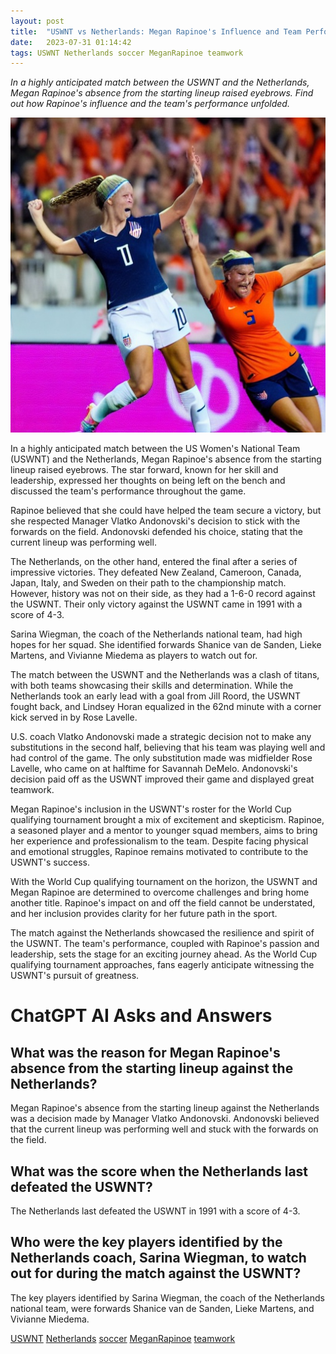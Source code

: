 ```yaml
---
layout: post
title:  "USWNT vs Netherlands: Megan Rapinoe's Influence and Team Performance"
date:   2023-07-31 01:14:42 
tags: USWNT Netherlands soccer MeganRapinoe teamwork
---
```

*In a highly anticipated match between the USWNT and the Netherlands, Megan Rapinoe's absence from the starting lineup raised eyebrows. Find out how Rapinoe's influence and the team's performance unfolded.*

![A thrilling match between the USWNT and the Netherlands, showcasing the resilience and determination of the teams.](/assets/1428b1d6-1a41-4dbb-9b6e-bcbd750fff9f.jpg "USWNT vs Netherlands: Megan Rapinoe's Influence and Team Performance")

In a highly anticipated match between the US Women's National Team (USWNT) and the Netherlands, Megan Rapinoe's absence from the starting lineup raised eyebrows. The star forward, known for her skill and leadership, expressed her thoughts on being left on the bench and discussed the team's performance throughout the game.

Rapinoe believed that she could have helped the team secure a victory, but she respected Manager Vlatko Andonovski's decision to stick with the forwards on the field. Andonovski defended his choice, stating that the current lineup was performing well.

The Netherlands, on the other hand, entered the final after a series of impressive victories. They defeated New Zealand, Cameroon, Canada, Japan, Italy, and Sweden on their path to the championship match. However, history was not on their side, as they had a 1-6-0 record against the USWNT. Their only victory against the USWNT came in 1991 with a score of 4-3.

Sarina Wiegman, the coach of the Netherlands national team, had high hopes for her squad. She identified forwards Shanice van de Sanden, Lieke Martens, and Vivianne Miedema as players to watch out for.

The match between the USWNT and the Netherlands was a clash of titans, with both teams showcasing their skills and determination. While the Netherlands took an early lead with a goal from Jill Roord, the USWNT fought back, and Lindsey Horan equalized in the 62nd minute with a corner kick served in by Rose Lavelle.

U.S. coach Vlatko Andonovski made a strategic decision not to make any substitutions in the second half, believing that his team was playing well and had control of the game. The only substitution made was midfielder Rose Lavelle, who came on at halftime for Savannah DeMelo. Andonovski's decision paid off as the USWNT improved their game and displayed great teamwork.

Megan Rapinoe's inclusion in the USWNT's roster for the World Cup qualifying tournament brought a mix of excitement and skepticism. Rapinoe, a seasoned player and a mentor to younger squad members, aims to bring her experience and professionalism to the team. Despite facing physical and emotional struggles, Rapinoe remains motivated to contribute to the USWNT's success.

With the World Cup qualifying tournament on the horizon, the USWNT and Megan Rapinoe are determined to overcome challenges and bring home another title. Rapinoe's impact on and off the field cannot be understated, and her inclusion provides clarity for her future path in the sport.

The match against the Netherlands showcased the resilience and spirit of the USWNT. The team's performance, coupled with Rapinoe's passion and leadership, sets the stage for an exciting journey ahead. As the World Cup qualifying tournament approaches, fans eagerly anticipate witnessing the USWNT's pursuit of greatness.



# ChatGPT AI Asks and Answers
## What was the reason for Megan Rapinoe's absence from the starting lineup against the Netherlands?
Megan Rapinoe's absence from the starting lineup against the Netherlands was a decision made by Manager Vlatko Andonovski. Andonovski believed that the current lineup was performing well and stuck with the forwards on the field.

## What was the score when the Netherlands last defeated the USWNT?
The Netherlands last defeated the USWNT in 1991 with a score of 4-3.

## Who were the key players identified by the Netherlands coach, Sarina Wiegman, to watch out for during the match against the USWNT?
The key players identified by Sarina Wiegman, the coach of the Netherlands national team, were forwards Shanice van de Sanden, Lieke Martens, and Vivianne Miedema.


[USWNT](/tags/USWNT) [Netherlands](/tags/Netherlands) [soccer](/tags/soccer) [MeganRapinoe](/tags/MeganRapinoe) [teamwork](/tags/teamwork)